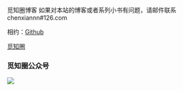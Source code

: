 觅知圈博客
如果对本站的博客或者系列小书有问题，请邮件联系chenxiannn\#126.com


相约：[Github](https://github.com/chenxiannn)

[觅知圈](https://www.mizhiquan.com)

### 觅知圈公众号

![](https://www.mizhiquan.com/static/images/qrcode.jpg)
